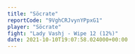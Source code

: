 ```yaml
---
title: "Söcrate"
reportCode: "9VghCRJvynYPpxG1"
player: "Söcrate"
fight: "Lady Vashj - Wipe 12 (12%)"
date: 2021-10-10T19:07:58.024000+00:00
---
```

